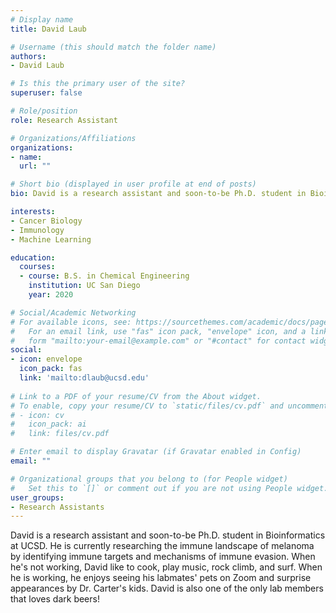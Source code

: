 ```yaml
---
# Display name
title: David Laub

# Username (this should match the folder name)
authors:
- David Laub

# Is this the primary user of the site?
superuser: false

# Role/position
role: Research Assistant

# Organizations/Affiliations
organizations:
- name:
  url: ""

# Short bio (displayed in user profile at end of posts)
bio: David is a research assistant and soon-to-be Ph.D. student in Bioinformatics at UCSD. He is currently researching the immune landscape of melanoma by identifying immune targets and mechanisms of immune evasion. When he's not working, David like to cook, play music, rock climb, and surf. When he is working, he enjoys seeing his labmates' pets on Zoom and surprise appearances by Dr. Carter's kids. David is also one of the only lab members that loves dark beers!

interests:
- Cancer Biology
- Immunology
- Machine Learning

education:
  courses:
  - course: B.S. in Chemical Engineering
    institution: UC San Diego
    year: 2020

# Social/Academic Networking
# For available icons, see: https://sourcethemes.com/academic/docs/page-builder/#icons
#   For an email link, use "fas" icon pack, "envelope" icon, and a link in the
#   form "mailto:your-email@example.com" or "#contact" for contact widget.
social:
- icon: envelope
  icon_pack: fas
  link: 'mailto:dlaub@ucsd.edu'
  
# Link to a PDF of your resume/CV from the About widget.
# To enable, copy your resume/CV to `static/files/cv.pdf` and uncomment the lines below.
# - icon: cv
#   icon_pack: ai
#   link: files/cv.pdf

# Enter email to display Gravatar (if Gravatar enabled in Config)
email: ""

# Organizational groups that you belong to (for People widget)
#   Set this to `[]` or comment out if you are not using People widget.
user_groups:
- Research Assistants
---
```


David is a research assistant and soon-to-be Ph.D. student in Bioinformatics at UCSD. He is currently researching the immune landscape of melanoma by identifying immune targets and mechanisms of immune evasion. When he's not working, David like to cook, play music, rock climb, and surf. When he is working, he enjoys seeing his labmates' pets on Zoom and surprise appearances by Dr. Carter's kids. David is also one of the only lab members that loves dark beers!
